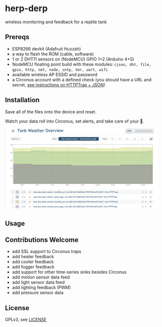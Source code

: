 # herp-derp

wireless monitoring and feedback for a reptile tank

## Prereqs

  * ESP8266 devkit (Adafruit Huzzah)
  * a way to flash the ROM (cable, software)
  * 1 or 2 DHT11 sensors on (NodeMCU) GPIO 1+2 (Arduino 4+5)
  * NodeMCU floating point build with these modules: `cjson, dht, file, gpio, http, net, node, sntp, tmr, uart, wifi`
  * available wireless AP ESSID and password
  * a Circonus account with a defined check (you should have a URL and secret, [see instructions on HTTPTrap + JSON](http://goo.gl/jzUwqg))

## Installation

  Save all of the files onto the device and reset. 
  
  Watch your data roll into Circonus, set alerts, and take care of your 🐍.
  
  ![example circonus graph](https://raw.githubusercontent.com/wwest4/herp-derp/master/images/circ-graph.png "Example Circonus Graph")
  

## Usage


## Contributions Welcome

  * add SSL support to Circonus traps
  * add heater feedback
  * add cooler feedback
  * add fogger feedback
  * add support for other time-series sinks besides Circonus
  * add motion sensor data feed
  * add light sensor data feed
  * add lighting feedback (PWM)
  * add pressure sensor data


## License

GPLv3, see [LICENSE](../LICENSE)
